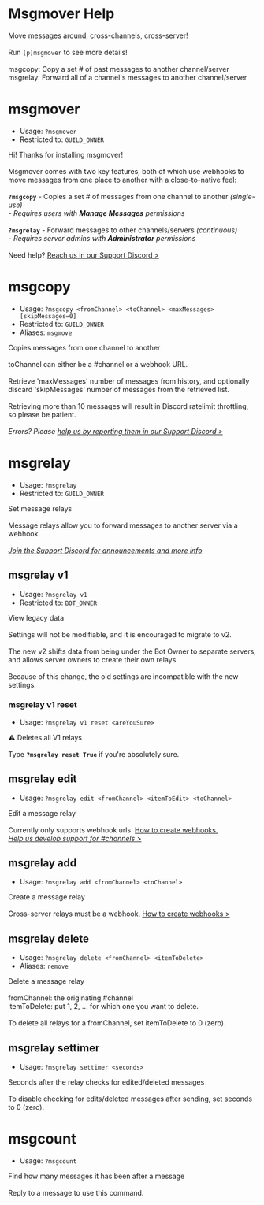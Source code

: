 # Msgmover Help

Move messages around, cross-channels, cross-server!<br/><br/>Run `[p]msgmover` to see more details!<br/><br/>msgcopy: Copy a set # of past messages to another channel/server<br/>msgrelay: Forward all of a channel's messages to another channel/server

# msgmover
 - Usage: `?msgmover `
 - Restricted to: `GUILD_OWNER`

Hi! Thanks for installing msgmover!<br/><br/>Msgmover comes with two key features, both of which use webhooks to move messages from one place to another with a close-to-native feel:<br/><br/>**`?msgcopy`** - Copies a set # of messages from one channel to another *(single-use)*<br/>- *Requires users with **Manage Messages** permissions*<br/><br/>**`?msgrelay`** - Forward messages to other channels/servers *(continuous)*<br/>- *Requires server admins with **Administrator** permissions*<br/><br/>Need help? [Reach us in our Support Discord >](https://coffeebank.github.io/discord)

# msgcopy
 - Usage: `?msgcopy <fromChannel> <toChannel> <maxMessages> [skipMessages=0] `
 - Restricted to: `GUILD_OWNER`
 - Aliases: `msgmove`

Copies messages from one channel to another<br/><br/>toChannel can either be a #channel or a webhook URL.<br/><br/>Retrieve 'maxMessages' number of messages from history, and optionally discard 'skipMessages' number of messages from the retrieved list.<br/><br/>Retrieving more than 10 messages will result in Discord ratelimit throttling, so please be patient.<br/><br/>*Errors? Please [help us by reporting them in our Support Discord >](https://coffeebank.github.io/discord)*

# msgrelay
 - Usage: `?msgrelay `
 - Restricted to: `GUILD_OWNER`

Set message relays<br/><br/>Message relays allow you to forward messages to another server via a webhook.<br/><br/>*[Join the Support Discord for announcements and more info](https://coffeebank.github.io/discord)*

## msgrelay v1
 - Usage: `?msgrelay v1 `
 - Restricted to: `BOT_OWNER`

View legacy data<br/><br/>Settings will not be modifiable, and it is encouraged to migrate to v2.<br/><br/>The new v2 shifts data from being under the Bot Owner to separate servers, and allows server owners to create their own relays.<br/><br/>Because of this change, the old settings are incompatible with the new settings.

### msgrelay v1 reset
 - Usage: `?msgrelay v1 reset <areYouSure> `

⚠️ Deletes all V1 relays<br/><br/>Type **`?msgrelay reset True`** if you're absolutely sure.

## msgrelay edit
 - Usage: `?msgrelay edit <fromChannel> <itemToEdit> <toChannel> `

Edit a message relay<br/><br/>Currently only supports webhook urls. [How to create webhooks.](https://support.discord.com/hc/article_attachments/1500000463501/Screen_Shot_2020-12-15_at_4.41.53_PM.png)<br/>*[Help us develop support for #channels >](https://coffeebank.github.io/discord)*

## msgrelay add
 - Usage: `?msgrelay add <fromChannel> <toChannel> `

Create a message relay<br/><br/>Cross-server relays must be a webhook. [How to create webhooks >](https://support.discord.com/hc/article_attachments/1500000463501/Screen_Shot_2020-12-15_at_4.41.53_PM.png)

## msgrelay delete
 - Usage: `?msgrelay delete <fromChannel> <itemToDelete> `
 - Aliases: `remove`

Delete a message relay<br/><br/>fromChannel: the originating #channel<br/>itemToDelete: put 1, 2, ... for which one you want to delete.<br/><br/>To delete all relays for a fromChannel, set itemToDelete to 0 (zero).

## msgrelay settimer
 - Usage: `?msgrelay settimer <seconds> `

Seconds after the relay checks for edited/deleted messages<br/><br/>To disable checking for edits/deleted messages after sending, set seconds to 0 (zero).

# msgcount
 - Usage: `?msgcount `

Find how many messages it has been after a message<br/><br/>Reply to a message to use this command.

